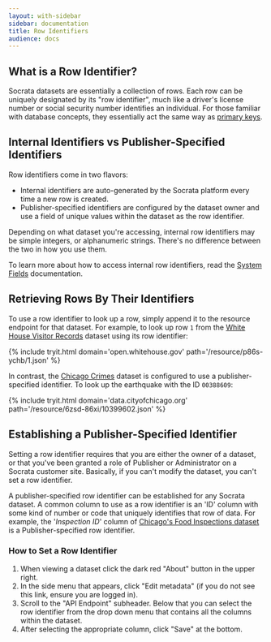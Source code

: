 ```yaml
---
layout: with-sidebar
sidebar: documentation
title: Row Identifiers
audience: docs
---
```


## What is a Row Identifier?

Socrata datasets are essentially a collection of rows. Each row can be uniquely designated by its "row identifier", much like a driver's license number or social security number identifies an individual. For those familiar with database concepts, they essentially act the same way as [primary keys](https://en.wikipedia.org/wiki/Primary_key).

## Internal Identifiers vs Publisher-Specified Identifiers

Row identifiers come in two flavors:

- Internal identifiers are auto-generated by the Socrata platform every time a new row is created.
- Publisher-specified identifiers are configured by the dataset owner and use a field of unique values within the dataset as the row identifier.

<div class="alert alert-info">
  <p>Depending on what dataset you're accessing, internal row identifiers may be simple integers, or alphanumeric strings. There's no difference between the two in how you use them.</p>
  <p>To learn more about how to access internal row identifiers, read the <a href="/docs/system-fields.html">System Fields</a> documentation.</p>
</div>

## Retrieving Rows By Their Identifiers

To use a row identifier to look up a row, simply append it to the resource endpoint for that dataset. For example, to look up row `1` from the [White House Visitor Records](https://open.whitehouse.gov/dataset/White-House-Visitor-Records-Requests/p86s-ychb) dataset using its row identifier:

{% include tryit.html domain='open.whitehouse.gov' path='/resource/p86s-ychb/1.json' %}

In contrast, the [Chicago Crimes](https://data.cityofchicago.org/Public-Safety/Crimes-2001-to-present/ijzp-q8t2) dataset is configured to use a publisher-specified identifier. To look up the earthquake with the ID `00388609`:

{% include tryit.html domain='data.cityofchicago.org' path='/resource/6zsd-86xi/10399602.json' %}

## Establishing a Publisher-Specified Identifier

<p class="alert alert-info">Setting a row identifier requires that you are either the owner of a dataset, or that you've been granted a role of Publisher or Administrator on a Socrata customer site. Basically, if you can't modify the dataset, you can't set a row identifier.</p>

A publisher-specified row identifier can be established for any Socrata dataset. A common column to use as a row identifier is an 'ID' column with some kind of number or code that uniquely identifies that row of data. For example, the '*Inspection ID*' column of [Chicago's Food Inspections dataset](https://data.cityofchicago.org/Health-Human-Services/Food-Inspections/4ijn-s7e5) is a Publisher-specified row identifier.

### How to Set a Row Identifier

1. When viewing a dataset click the dark red "About" button in the upper right.
2. In the side menu that appears, click "Edit metadata" (if you do not see this link, ensure you are logged in).
3. Scroll to the "API Endpoint" subheader. Below that you can select the row identifier from the drop down menu that contains all the columns within the dataset.
4. After selecting the appropriate column, click "Save" at the bottom.
